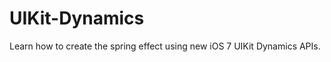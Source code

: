 UIKit-Dynamics
==============

Learn how to create the spring effect using new iOS 7 UIKit Dynamics APIs.
